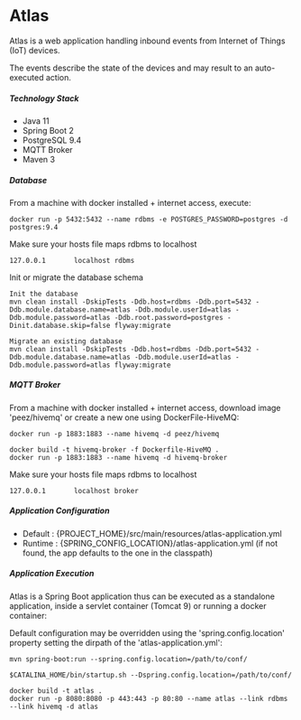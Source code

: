 # Atlas

Atlas is a web application handling inbound events from Internet of Things (IoT) devices.

The events describe the state of the devices and may result to an auto-executed action. 

##### Technology Stack

* Java 11
* Spring Boot 2
* PostgreSQL 9.4
* MQTT Broker
* Maven 3

##### Database

From a machine with docker installed + internet access, execute:

    docker run -p 5432:5432 --name rdbms -e POSTGRES_PASSWORD=postgres -d postgres:9.4

Make sure your hosts file maps rdbms to localhost

    127.0.0.1       localhost rdbms

Init or migrate the database schema

    Init the database
    mvn clean install -DskipTests -Ddb.host=rdbms -Ddb.port=5432 -Ddb.module.database.name=atlas -Ddb.module.userId=atlas -Ddb.module.password=atlas -Ddb.root.password=postgres -Dinit.database.skip=false flyway:migrate
    
    Migrate an existing database
    mvn clean install -DskipTests -Ddb.host=rdbms -Ddb.port=5432 -Ddb.module.database.name=atlas -Ddb.module.userId=atlas -Ddb.module.password=atlas flyway:migrate

##### MQTT Broker

From a machine with docker installed + internet access, download image 'peez/hivemq' or create a new one using DockerFile-HiveMQ:
```
docker run -p 1883:1883 --name hivemq -d peez/hivemq
```
```
docker build -t hivemq-broker -f Dockerfile-HiveMQ .
docker run -p 1883:1883 --name hivemq -d hivemq-broker
```

Make sure your hosts file maps rdbms to localhost

    127.0.0.1       localhost broker

##### Application Configuration

* Default : {PROJECT_HOME}/src/main/resources/atlas-application.yml 
* Runtime : {SPRING_CONFIG_LOCATION}/atlas-application.yml (if not found, the app defaults to the one in the classpath)

##### Application Execution

Atlas is a Spring Boot application thus can be executed as a standalone application, inside a servlet container (Tomcat 9) or running a docker container:

Default configuration may be overridden using the 'spring.config.location' property setting the dirpath of the 'atlas-application.yml':
```
mvn spring-boot:run --spring.config.location=/path/to/conf/
```
```
$CATALINA_HOME/bin/startup.sh --Dspring.config.location=/path/to/conf/
```
```
docker build -t atlas .
docker run -p 8080:8080 -p 443:443 -p 80:80 --name atlas --link rdbms --link hivemq -d atlas
```

